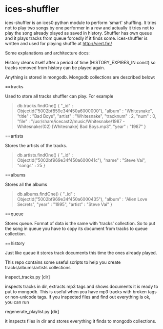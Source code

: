 ices-shuffler
=============

ices-shuffler is an ices0 python module to perform 'smart' shuffling.
It tries not to play two songs by one performer in a row and actually
it tries not to play the song already played as saved in history. 
Shuffler has own queue and it plays tracks from queue forcedly if it finds some.
ices-shuffler is written and used for playing shuffle at http://viert.fm/


Some explanations and architecture docs:

History cleans itself after a period of time (HISTORY_EXPIRES_IN const)
so tracks removed from history can be played again.

Anything is stored in mongodb. Mongodb collections are described below:

==tracks

Used to store all tracks shuffler can play. For example

> db.tracks.findOne()
{
  "_id" : ObjectId("5002bf859e34f450a6000000"),
  "album" : "Whitesnake",
  "title" : "Bad Boys",
  "artist" : "Whitesnake",
  "tracknum" : 2,
  "num" : 0,
  "file" : "/usr/share/icecast2/music/Whitesnake/1987 - Whitesnake/(02) [Whitesnake] Bad Boys.mp3",
  "year" : "1987"
}

==artists

Stores the artists of the tracks.

> db.artists.findOne()
{
  "_id" : ObjectId("5002bf969e34f450a600041c"),
  "name" : "Steve Vai",
  "songs" : 25
}

==albums

Stores all the albums

> db.albums.findOne()
{
  "_id" : ObjectId("5002bf969e34f450a6000435"),
  "album" : "Alien Love Secrets",
  "year" : "1995",
  "artist" : "Steve Vai"
}

==queue

Stores queue. Format of data is the same with 'tracks' collection. So to put the song
in queue you have to copy its document from tracks to queue collection.

==history

Just like queue it stores track documents this time the ones already played.



This repo contains some useful scripts to help you create tracks/albums/artists collections

inspect_tracks.py [dir] 
  
  inspects tracks in dir, extracts mp3 tags and shows
  documents it is ready to put to mongodb. This is useful when you have mp3 tracks
  with broken tags or non-unicode tags. If you inspected files and find out everything
  is ok, you can run

regenerate_playlist.py [dir]

  it inspects files in dir and stores everything it finds to mongodb collections.
